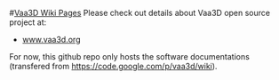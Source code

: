 #[Vaa3D Wiki Pages](https://github.com/Vaa3D/Vaa3D_Wiki/wiki/Vaa3D-Wiki)
Please check out details about Vaa3D open source project at:
* www.vaa3d.org

For now, this github repo only hosts the software documentations (transfered from https://code.google.com/p/vaa3d/wiki).


